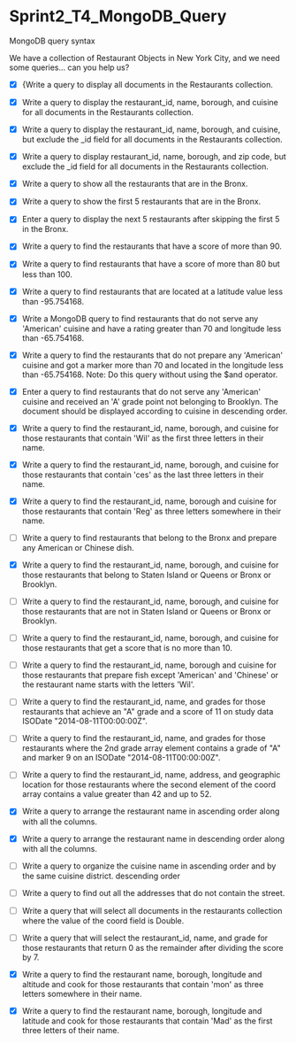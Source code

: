 # Sprint2_T4_MongoDB_Query
MongoDB query syntax

We have a collection of Restaurant Objects in New York City, and we need some queries... can you help us?

- [x] {Write a query to display all documents in the Restaurants collection.

- [x] Write a query to display the restaurant_id, name, borough, and cuisine for all documents in the Restaurants collection.

- [x] Write a query to display the restaurant_id, name, borough, and cuisine, but exclude the _id field for all documents in the Restaurants collection.

- [x] Write a query to display restaurant_id, name, borough, and zip code, but exclude the _id field for all documents in the Restaurants collection.

- [x] Write a query to show all the restaurants that are in the Bronx.

- [x] Write a query to show the first 5 restaurants that are in the Bronx.

- [x] Enter a query to display the next 5 restaurants after skipping the first 5 in the Bronx.

- [x] Write a query to find the restaurants that have a score of more than 90.

- [x] Write a query to find restaurants that have a score of more than 80 but less than 100.

- [x] Write a query to find restaurants that are located at a latitude value less than -95.754168.

- [x] Write a MongoDB query to find restaurants that do not serve any 'American' cuisine and have a rating greater than 70 and longitude less than -65.754168.

- [x] Write a query to find the restaurants that do not prepare any 'American' cuisine and got a marker more than 70 and located in the longitude less than -65.754168. Note: Do this query without using the $and operator.

- [x] Enter a query to find restaurants that do not serve any 'American' cuisine and received an 'A' grade point not belonging to Brooklyn. The document should be displayed according to cuisine in descending order.

- [x] Write a query to find the restaurant_id, name, borough, and cuisine for those restaurants that contain 'Wil' as the first three letters in their name.

- [x] Write a query to find the restaurant_id, name, borough, and cuisine for those restaurants that contain 'ces' as the last three letters in their name.

- [x] Write a query to find the restaurant_id, name, borough and cuisine for those restaurants that contain 'Reg' as three letters somewhere in their name.

- [ ] Write a query to find restaurants that belong to the Bronx and prepare any American or Chinese dish.

- [x] Write a query to find the restaurant_id, name, borough, and cuisine for those restaurants that belong to Staten Island or Queens or Bronx or Brooklyn.

- [ ] Write a query to find the restaurant_id, name, borough, and cuisine for those restaurants that are not in Staten Island or Queens or Bronx or Brooklyn.

- [ ] Write a query to find the restaurant_id, name, borough, and cuisine for those restaurants that get a score that is no more than 10.

- [ ] Write a query to find the restaurant_id, name, borough and cuisine for those restaurants that prepare fish except 'American' and 'Chinese' or the restaurant name starts with the letters 'Wil'.

- [ ] Write a query to find the restaurant_id, name, and grades for those restaurants that achieve an "A" grade and a score of 11 on study data ISODate "2014-08-11T00:00:00Z".

- [ ] Write a query to find the restaurant_id, name, and grades for those restaurants where the 2nd grade array element contains a grade of "A" and marker 9 on an ISODate "2014-08-11T00:00:00Z".

- [ ] Write a query to find the restaurant_id, name, address, and geographic location for those restaurants where the second element of the coord array contains a value greater than 42 and up to 52.

- [x] Write a query to arrange the restaurant name in ascending order along with all the columns.

- [x] Write a query to arrange the restaurant name in descending order along with all the columns.

- [ ] Write a query to organize the cuisine name in ascending order and by the same cuisine district. descending order

- [ ] Write a query to find out all the addresses that do not contain the street.

- [ ] Write a query that will select all documents in the restaurants collection where the value of the coord field is Double.

- [ ] Write a query that will select the restaurant_id, name, and grade for those restaurants that return 0 as the remainder after dividing the score by 7.

- [x] Write a query to find the restaurant name, borough, longitude and altitude and cook for those restaurants that contain 'mon' as three letters somewhere in their name.

- [x] Write a query to find the restaurant name, borough, longitude and latitude and cook for those restaurants that contain 'Mad' as the first three letters of their name.